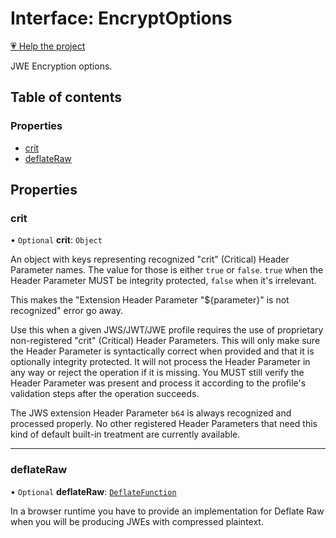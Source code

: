 # Interface: EncryptOptions

[💗 Help the project](https://github.com/sponsors/panva)

JWE Encryption options.

## Table of contents

### Properties

- [crit](types.EncryptOptions.md#crit)
- [deflateRaw](types.EncryptOptions.md#deflateraw)

## Properties

### crit

• `Optional` **crit**: `Object`

An object with keys representing recognized "crit" (Critical) Header Parameter names. The value
for those is either `true` or `false`. `true` when the Header Parameter MUST be integrity
protected, `false` when it's irrelevant.

This makes the "Extension Header Parameter "${parameter}" is not recognized" error go away.

Use this when a given JWS/JWT/JWE profile requires the use of proprietary non-registered "crit"
(Critical) Header Parameters. This will only make sure the Header Parameter is syntactically
correct when provided and that it is optionally integrity protected. It will not process the
Header Parameter in any way or reject the operation if it is missing. You MUST still verify the
Header Parameter was present and process it according to the profile's validation steps after
the operation succeeds.

The JWS extension Header Parameter `b64` is always recognized and processed properly. No other
registered Header Parameters that need this kind of default built-in treatment are currently available.

___

### deflateRaw

• `Optional` **deflateRaw**: [`DeflateFunction`](types.DeflateFunction.md)

In a browser runtime you have to provide an implementation for Deflate Raw when you will be
producing JWEs with compressed plaintext.
